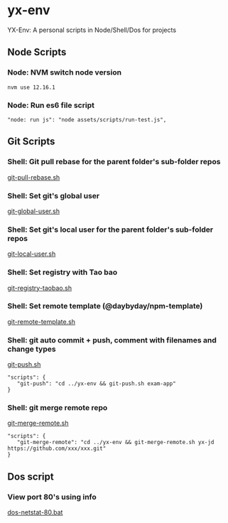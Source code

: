 # yx-env

YX-Env: A personal scripts in Node/Shell/Dos for projects

## Node Scripts

### Node: NVM switch node version

```shell script
nvm use 12.16.1
```

### Node: Run es6 file script

```shell script
"node: run js": "node assets/scripts/run-test.js",
```

## Git Scripts

### Shell: Git pull rebase for the parent folder's sub-folder repos

[git-pull-rebase.sh](.assets/shell/git-pull-rebase.sh)

### Shell: Set git's global user

[git-global-user.sh](.assets/shell/git-global-user.sh)

### Shell: Set git's local user for the parent folder's sub-folder repos

[git-local-user.sh](.assets/shell/git-local-user.sh)

### Shell: Set registry with Tao bao

[git-registry-taobao.sh](.assets/shell/git-registry-taobao.sh)

### Shell: Set remote template (@daybyday/npm-template)

[git-remote-template.sh](.assets/shell/git-remote-template.sh)

### Shell: git auto commit + push, comment with filenames and change types

[git-push.sh](.assets/shell/git-push.sh)

```metadata json
"scripts": {
   "git-push": "cd ../yx-env && git-push.sh exam-app"
}
```

### Shell: git merge remote repo

[git-merge-remote.sh](.assets/shell/git-merge-remote.sh)

```metadata json
"scripts": {
   "git-merge-remote": "cd ../yx-env && git-merge-remote.sh yx-jd https://github.com/xxx/xxx.git"
}
```

## Dos script

### View port 80's using info

[dos-netstat-80.bat](.assets/bat/dos-netstat-80.bat)
